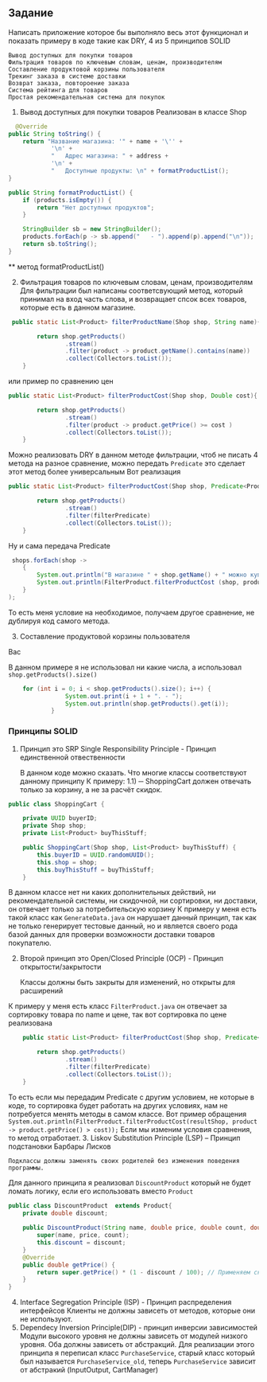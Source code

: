 ## Задание

Написать приложение которое бы выполняло весь этот функционал и 
показать примеру в коде такие как DRY, 4 из 5 принципов SOLID


    Вывод доступных для покупки товаров
    Фильтрация товаров по ключевым словам, ценам, производителям
    Составление продуктовой корзины пользователя
    Трекинг заказа в системе доставки
    Возврат заказа, повтороение заказа
    Система рейтинга для товаров
    Простая рекомендательная система для покупок


1) Вывод доступных для покупки товаров
Реализован в классе Shop


```java
  @Override
public String toString() {
    return "Название магазина: '" + name + '\'' +
            '\n' +
            "   Адрес магазина: " + address +
            '\n' +
            "   Доступные продукты: \n" + formatProductList();
}

public String formatProductList() {
    if (products.isEmpty()) {
        return "Нет доступных продуктов";
    }

    StringBuilder sb = new StringBuilder();
    products.forEach(p -> sb.append("   - ").append(p).append("\n"));
    return sb.toString();
}
```
** метод formatProductList()

2) Фильтрация товаров по ключевым словам, ценам, производителям
Для фильтрации был написаны соответсвующий метод, который принимал на вход часть слова,
и возвращает спсок всех товаров, которые есть в данном магазине.

```java
 public static List<Product> filterProductName(Shop shop, String name){

        return shop.getProducts()
                .stream()
                .filter(product -> product.getName().contains(name))
                .collect(Collectors.toList());
    }
```
или пример по сравнению цен
```java
public static List<Product> filterProductCost(Shop shop, Double cost){

        return shop.getProducts()
                .stream()
                .filter(product -> product.getPrice() >= cost )
                .collect(Collectors.toList());
    }

```
Можно реализовать DRY в данном методе фильтрации, чтоб не писать 4 метода на разное сравнение,
можно передать `Predicate` это сделает этот метод более универсальным
Вот реализация
```java
public static List<Product> filterProductCost(Shop shop, Predicate<Product> filterPredicate){

        return shop.getProducts()
                .stream()
                .filter(filterPredicate)
                .collect(Collectors.toList());
    }
```
Ну и сама передача Predicate
```java
 shops.forEach(shop ->
    {
        System.out.println("В магазине " + shop.getName() + " можно купить сл товар");
        System.out.println(FilterProduct.filterProductCost (shop, product -> product.getPrice() > 90.0));
    }
);
```
То есть меня условие на необходимое, получаем другое сравнение, не дублируя код самого метода.

3) Составление продуктовой корзины пользователя

Bac

В данном примере я не использовал ни какие числа, а использовал `shop.getProducts().size()`
```java
    for (int i = 0; i < shop.getProducts().size(); i++) {
                System.out.print(i + 1 + ". - ");
                System.out.println(shop.getProducts().get(i));
            }
```
### Принципы SOLID

1.  Принцип это SRP Single Responsibility Principle - Принцип единственной отвественности

    В данном коде можно сказать. Что многие классы соответствуют данному принципу
К примеру:
1.1) ─ ShoppingCart должен отвечать только за корзину, а не за расчёт скидок.
```java
public class ShoppingCart {

    private UUID buyerID;
    private Shop shop;
    private List<Product> buyThisStuff;

    public ShoppingCart(Shop shop, List<Product> buyThisStuff) {
        this.buyerID = UUID.randomUUID();
        this.shop = shop;
        this.buyThisStuff = buyThisStuff;
    }
```
В данном классе нет ни каких дополнительных действий, ни рекомендательной системы, ни скидочной, ни сортировки, ни доставки, он отвечает только 
за потребительскую корзину
К примеру у меня есть такой класс как `GenerateData.java` он нарушает данный принцип, так как не только генерирует тестовые данный,
но и является своего рода базой данных для проверки возможности доставки товаров покупателю.

2. Второй принцип это Open/Closed Principle (OCP) - Принцип открытости/закрытости

    Классы должны быть закрыты для изменений, но открыты для расширений

К примеру у меня есть класс `FilterProduct.java` он отвечает за сортировку товара по name и цене,
так вот сортировка по цене реализована 
```java
    public static List<Product> filterProductCost(Shop shop, Predicate<Product> filterPredicate){

        return shop.getProducts()
                .stream()
                .filter(filterPredicate)
                .collect(Collectors.toList());
    }
```
То есть если мы передадим Predicate с другим условием, не которые в коде, то сортировка будет работать на других условиях, нам не потребуется 
менять методы в самом классе.
Вот пример обращения
`System.out.println(FilterProduct.filterProductCost(resultShop, product -> product.getPrice() > cost));`
Если мы изменим условия сравнения, то метод отработает.
3. Liskov Substitution Principle (LSP) – Принцип подстановки Барбары Лисков

    Подклассы должны заменять своих родителей без изменения поведения программы.
Для данного принципа я реализовал `DiscountProduct` который не будет ломать логику, если его использовать вместо `Product`
```java
public class DiscountProduct  extends Product{
    private double discount;
    
    public DiscountProduct(String name, double price, double count, double discount) {
        super(name, price, count);
        this.discount = discount;
    }
    @Override
    public double getPrice() {
        return super.getPrice() * (1 - discount / 100); // Применяем скидку
    }
}
```
4. Interface Segregation Principle (ISP) - Принцип распределения интерфейсов
   Клиенты не должны зависеть от методов, которые они не используют.
5. Dependecy Inversion Principle(DIP) - принцип инверсии зависимостей
   Модули высокого уровня не должны зависеть от модулей низкого уровня. Оба должны зависеть от абстракций.
Для реализации этого принципа я переписал класс `PurchaseService`, старый класс который был называется `PurchaseService_old`, теперь `PurchaseService` зависит
от абстракий (InputOutput, CartManager)
